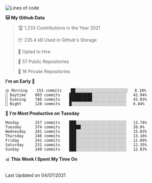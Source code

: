<!--<a href="https://markmelnic.com" target="_blank">
  <img height="150px" align="center" src="https://github-readme-stats.vercel.app/api?username=markmelnic&hide_border=true&show_icons=true&include_all_commits=true&count_private=true&line_height=21&theme=graywhite"/>
  <img height="150px" align="center" src="https://github-readme-stats.vercel.app/api/top-langs/?username=markmelnic&hide=html&hide_border=true&layout=compact&line_height=21&&theme=graywhite "/>
  <img height="150px" align="center" src="https://github-readme-stats.vercel.app/api/wakatime?username=markmelnic&hide=html&hide_border=true&layout=compact&theme=graywhite"/></a>-->

<!--START_SECTION:waka-->
![Lines of code](https://img.shields.io/badge/From%20Hello%20World%20I%27ve%20Written-145885%20lines%20of%20code-blue)

**🐱 My Github Data** 

> 🏆 1,233 Contributions in the Year 2021
 > 
> 📦 235.4 kB Used in Github's Storage 
 > 
> 💼 Opted to Hire
 > 
> 📜 57 Public Repositories 
 > 
> 🔑 16 Private Repositories  
 > 
**I'm an Early 🐤** 

```text
🌞 Morning    153 commits    ██░░░░░░░░░░░░░░░░░░░░░░░   8.18% 
🌆 Daytime    803 commits    ██████████░░░░░░░░░░░░░░░   42.94% 
🌃 Evening    786 commits    ██████████░░░░░░░░░░░░░░░   42.03% 
🌙 Night      128 commits    █░░░░░░░░░░░░░░░░░░░░░░░░   6.84%

```
📅 **I'm Most Productive on Tuesday** 

```text
Monday       257 commits    ███░░░░░░░░░░░░░░░░░░░░░░   13.74% 
Tuesday      374 commits    █████░░░░░░░░░░░░░░░░░░░░   20.0% 
Wednesday    281 commits    ███░░░░░░░░░░░░░░░░░░░░░░   15.03% 
Thursday     246 commits    ███░░░░░░░░░░░░░░░░░░░░░░   13.16% 
Friday       241 commits    ███░░░░░░░░░░░░░░░░░░░░░░   12.89% 
Saturday     231 commits    ███░░░░░░░░░░░░░░░░░░░░░░   12.35% 
Sunday       240 commits    ███░░░░░░░░░░░░░░░░░░░░░░   12.83%

```


📊 **This Week I Spent My Time On** 

```text
```


 Last Updated on 04/07/2021
<!--END_SECTION:waka-->
